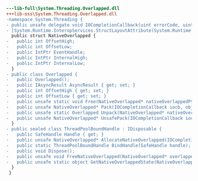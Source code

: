 ﻿```diff
---lib-full\System.Threading.Overlapped.dll
+++lib-oss\System.Threading.Overlapped.dll
-namespace System.Threading {
- public unsafe delegate void IOCompletionCallback(uint errorCode, uint numBytes, NativeOverlapped* pOVERLAP);
- [System.Runtime.InteropServices.StructLayoutAttribute(System.Runtime.InteropServices.LayoutKind.Sequential)]
  public struct NativeOverlapped {
-   public int OffsetHigh;
-   public int OffsetLow;
-   public IntPtr EventHandle;
-   public IntPtr InternalHigh;
-   public IntPtr InternalLow;
  }
- public class Overlapped {
-   public Overlapped();
-   public IAsyncResult AsyncResult { get; set; }
-   public int OffsetHigh { get; set; }
-   public int OffsetLow { get; set; }
-   public unsafe static void Free(NativeOverlapped* nativeOverlappedPtr);
-   public unsafe NativeOverlapped* Pack(IOCompletionCallback iocb, object userData);
-   public unsafe static Overlapped Unpack(NativeOverlapped* nativeOverlappedPtr);
-   public unsafe NativeOverlapped* UnsafePack(IOCompletionCallback iocb, object userData);
  }
- public sealed class ThreadPoolBoundHandle : IDisposable {
-   public SafeHandle Handle { get; }
-   public unsafe NativeOverlapped* AllocateNativeOverlapped(IOCompletionCallback callback, object state, byte[] pinData);
-   public static ThreadPoolBoundHandle BindHandle(SafeHandle handle);
-   public void Dispose();
-   public unsafe void FreeNativeOverlapped(NativeOverlapped* overlapped);
-   public unsafe static object GetNativeOverlappedState(NativeOverlapped* overlapped);
  }
 }
```
